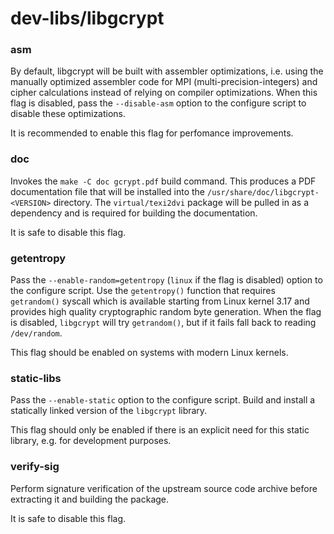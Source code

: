 # dev-libs/libgcrypt

### asm
By default, libgcrypt will be built with assembler optimizations, i.e. using the manually optimized assembler code for MPI (multi-precision-integers) and cipher calculations instead of relying on compiler optimizations. When this flag is disabled, pass the `--disable-asm` option to the configure script to disable these optimizations.

It is recommended to enable this flag for perfomance improvements.

### doc
Invokes the `make -C doc gcrypt.pdf` build command. This produces a PDF documentation file that will be installed into the `/usr/share/doc/libgcrypt-<VERSION>` directory. The `virtual/texi2dvi` package will be pulled in as a dependency and is required for building the documentation.

It is safe to disable this flag.

### getentropy
Pass the `--enable-random=getentropy` (`linux` if the flag is disabled) option to the configure script. Use the `getentropy()` function that requires `getrandom()` syscall which is available starting from Linux kernel 3.17 and provides high quality cryptographic random byte generation. When the flag is disabled, `libgcrypt` will try `getrandom()`, but if it fails fall back to reading `/dev/random`.

This flag should be enabled on systems with modern Linux kernels.

### static-libs
Pass the `--enable-static` option to the configure script. Build and install a statically linked version of the `libgcrypt` library.

This flag should only be enabled if there is an explicit need for this static library, e.g. for development purposes.

### verify-sig
Perform signature verification of the upstream source code archive before extracting it and building the package.

It is safe to disable this flag.
